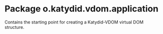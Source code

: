 # Package o.katydid.vdom.application

Contains the starting point for creating a Katydid-VDOM virtual DOM structure.


